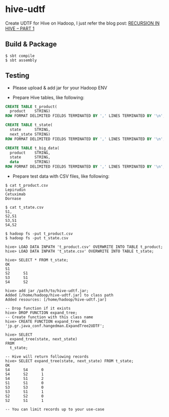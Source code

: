 # hive-udtf

Create UDTF for Hive on Hadoop, I just refer the blog post: [RECURSION IN HIVE – PART 1](https://www.pythian.com/blog/recursion-in-hive/)

## Build & Package

```
$ sbt compile
$ sbt assembly
```

## Testing

* Please upload & add jar for your Hadoop ENV

* Prepare Hive tables, like following:

```sql
CREATE TABLE t_product(
  product    STRING)
ROW FORMAT DELIMITED FIELDS TERMINATED BY ',' LINES TERMINATED BY '\n';

CREATE TABLE t_state(
  state      STRING,
  next_state STRING)
ROW FORMAT DELIMITED FIELDS TERMINATED BY ',' LINES TERMINATED BY '\n';

CREATE TABLE t_big_data(
  product    STRING,
  state      STRING,
  data       STRING)
ROW FORMAT DELIMITED FIELDS TERMINATED BY ',' LINES TERMINATED BY '\n';
```

* Prepare test data with CSV files, like following:

```
$ cat t_product.csv
Lepirudin
Cetuximab
Dornase

$ cat t_state.csv
S1,
S2,S1
S3,S1
S4,S2

$ hadoop fs -put t_product.csv
$ hadoop fs -put t_state.csv

hive> LOAD DATA INPATH 't_product.csv' OVERWRITE INTO TABLE t_product;
hive> LOAD DATA INPATH 't_state.csv' OVERWRITE INTO TABLE t_state;

hive> SELECT * FROM t_state;
OK
S1
S2      S1
S3      S1
S4      S2

hive> add jar /path/to/hive-udtf.jar;
Added [/home/hadoop/hive-udtf.jar] to class path
Added resources: [/home/hadoop/hive-udtf.jar]

-- Drop function if it exists
hive> DROP FUNCTION expand_tree;
-- Create function with this class name
hive> CREATE FUNCTION expand_tree AS 'jp.gr.java_conf.hangedman.ExpandTree2UDTF';

hive> SELECT
  expand_tree(state, next_state)
FROM
  t_state;

-- Hive will return following records
hive> SELECT expand_tree(state, next_state) FROM t_state;
OK
S4      S4      0
S4      S2      1
S4      S1      2
S1      S1      0
S3      S3      0
S3      S1      1
S2      S2      0
S2      S1      1

-- You can limit records up to your use-case

```
